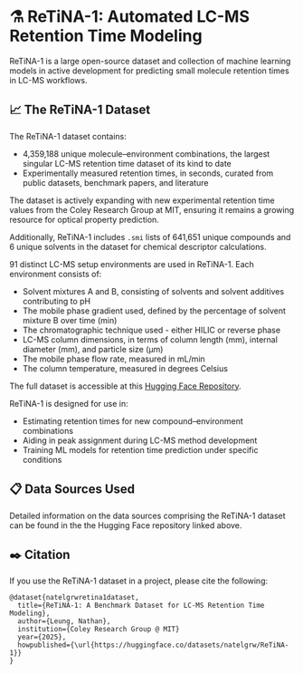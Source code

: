 # ⚗️ ReTiNA-1: Automated LC-MS Retention Time Modeling

ReTiNA-1 is a large open-source dataset and collection of machine learning models in active development for predicting small molecule retention times in LC-MS workflows.

## 📈 The ReTiNA-1 Dataset

The ReTiNA-1 dataset contains:

- 4,359,188 unique molecule–environment combinations, the largest singular LC-MS retention time dataset of its kind to date
- Experimentally measured retention times, in seconds, curated from public datasets, benchmark papers, and literature

The dataset is actively expanding with new experimental retention time values from the Coley Research Group at MIT, ensuring it remains a growing resource for optical property prediction.

Additionally, ReTiNA-1 includes ```.smi``` lists of 641,651 unique compounds and 6 unique solvents in the dataset for chemical descriptor calculations.

91 distinct LC-MS setup environments are used in ReTiNA-1. Each environment consists of:

- Solvent mixtures A and B, consisting of solvents and solvent additives contributing to pH
- The mobile phase gradient used, defined by the percentage of solvent mixture B over time (min)
- The chromatographic technique used - either HILIC or reverse phase 
- LC-MS column dimensions, in terms of column length (mm), internal diameter (mm), and particle size (µm)
- The mobile phase flow rate, measured in mL/min
- The column temperature, measured in degrees Celsius

The full dataset is accessible at this [Hugging Face Repository](https://huggingface.co/datasets/natelgrw/ReTiNA-1).

ReTiNA-1 is designed for use in:

- Estimating retention times for new compound–environment combinations
- Aiding in peak assignment during LC-MS method development
- Training ML models for retention time prediction under specific conditions

## 📋 Data Sources Used

Detailed information on the data sources comprising the ReTiNA-1 dataset can be found in the the Hugging Face repository linked above.

## ✒️ Citation

If you use the ReTiNA-1 dataset in a project, please cite the following:

```
@dataset{natelgrwretina1dataset,
  title={ReTiNA-1: A Benchmark Dataset for LC-MS Retention Time Modeling},
  author={Leung, Nathan},
  institution={Coley Research Group @ MIT}
  year={2025},
  howpublished={\url{https://huggingface.co/datasets/natelgrw/ReTiNA-1}}
}
```
